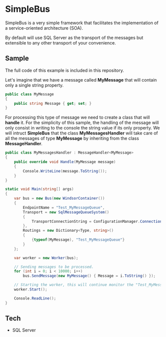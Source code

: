 # SimpleBus

SimpleBus is a very simple framework that facilitates the implementation of a service-oriented architecture (SOA).

By default will use SQL Server as the transport of the messages but extensible to any other transport of your convenience.

## Sample
The full code of this example is included in this repository.

Let's imagine that we have a message called **MyMessage** that will contain only a single string property.

```c#
public class MyMessage
{
    public string Message { get; set; }
}
```

For processing this type of message we need to create a class that will __handle__ it. For the simplicity of this sample, the handling of the message will only consist in writing to the console the string value if its only property. We will intruct **SimpleBus** that the class **MyMessagesHandler** will take care of all the messages of type **MyMessage** by inheriting from the class **MessageHandler<MyMessage>**.

```c#
public class MyMessagesHandler : MessageHandler<MyMessage>
{
    public override void Handle(MyMessage message)
    {
        Console.WriteLine(message.ToString());
    }
}
```

```c#
static void Main(string[] args)
{
    var bus = new Bus(new WindsorContainer())
    {
        EndpointName = "Test_MyMessageQueue",
        Transport = new SqlMessageQueueSystem()
        {
            TransportConnectionString = ConfigurationManager.ConnectionStrings["TransportDB"].ConnectionString
        },
        Routings = new Dictionary<Type, string>()
        {
            {typeof(MyMessage), "Test_MyMessageQueue"}
        }
    };

    var worker = new Worker(bus);

    // Sending messages to be processed.
    for (int i = 0; i < 10000; i++)
        bus.SendMessage(new MyMessage() { Message = i.ToString() });

    // Starting the worker, this will continue monitor the "Test_MyMessageQueue" queue.
    worker.Start();

    Console.ReadLine();
}
```

## Tech
* SQL Server
